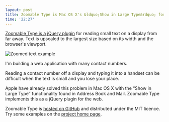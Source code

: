 ```yaml
---
layout: post
title: Zoomable Type is Mac OS X's &ldquo;Show in Large Type&rdquo; for jQuery
time: '22:27'
---
```


[Zoomable Type is a jQuery plugin](http://zoomabletype.tatey.com/) for reading small text on a display from far away. Text is upscaled to the largest size based on its width and the browser's viewport. 

![Zoomed text example](http://cloud.github.com/downloads/tatey/zoomable_type.jquery/zoomed_preview.png)

I'm building a web application with many contact numbers.

Reading a contact number off a display and typing it into a handset can be difficult when the text is small and you lose your place.

Apple have already solved this problem in Mac OS X with the “Show in Large Type” functionality found in Address Book and Mail. Zoomable Type implements this as a jQuery plugin for the web.

Zoomable Type is [hosted on GitHub](http://github.com/tatey/zoomable_type.jquery/) and distributed under the MIT licence. Try some examples on the [project home page](http://zoomabletype.tatey.com/).
